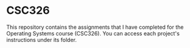 # CSC326
This repository contains the assignments that I have completed for the Operating Systems course (CSC326). You can access each project's instructions under its folder.
